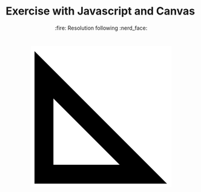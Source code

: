 # Exercise with Javascript and Canvas

 <p align="center"> 
 :fire: Resolution following :nerd_face:
</p>

 <h1 align="center">
  <img alt="esquadro" title="#esquadro" src="./img/esquadro.png" />
</h1>